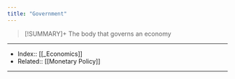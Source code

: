 ```yaml
---
title: "Government" 
---
```

> [!SUMMARY]+
> The body that governs an economy
---
- Index:: [[_Economics]]
- Related:: [[Monetary Policy]]
---